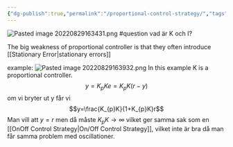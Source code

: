 ```yaml
---
{"dg-publish":true,"permalink":"/proportional-control-strategy/","tags":["reglerteknik"]}
---
```


![Pasted image 20220829163431.png](/img/user/images/Pasted%20image%2020220829163431.png)
#question vad är K och I?

The big weakness of proportional controller is that they often introduce [[Stationary Error\|stationary errors]] 

example:
![Pasted image 20220829163932.png](/img/user/images/Pasted%20image%2020220829163932.png)
In this example K is a proportional controller. 
$$y=K_{p}Ke=K_{p}K(r-y)$$
om vi bryter ut y får vi
$$y=\frac{K_{p}K}{1+K_{p}K}r$$
Man vill att $y=r$ men då måste $K_{p}K \rightarrow \infty$ vilket ger samma sak som en [[OnOff Control Strategy\|On/Off Control Strategy]], vilket inte är bra då man får samma problem med oscillationer.